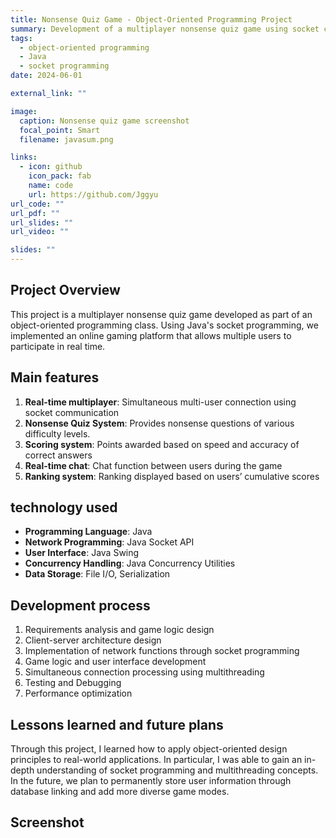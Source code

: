 ```yaml
---
title: Nonsense Quiz Game - Object-Oriented Programming Project
summary: Development of a multiplayer nonsense quiz game using socket communication
tags:
  - object-oriented programming
  - Java
  - socket programming
date: 2024-06-01

external_link: ""

image:
  caption: Nonsense quiz game screenshot
  focal_point: Smart
  filename: javasum.png

links:
  - icon: github
    icon_pack: fab
    name: code
    url: https://github.com/Jggyu
url_code: ""
url_pdf: ""
url_slides: ""
url_video: ""

slides: ""
---
```


## Project Overview

This project is a multiplayer nonsense quiz game developed as part of an object-oriented programming class. Using Java's socket programming, we implemented an online gaming platform that allows multiple users to participate in real time.

## Main features

1. **Real-time multiplayer**: Simultaneous multi-user connection using socket communication
2. **Nonsense Quiz System**: Provides nonsense questions of various difficulty levels.
3. **Scoring system**: Points awarded based on speed and accuracy of correct answers
4. **Real-time chat**: Chat function between users during the game
5. **Ranking system**: Ranking displayed based on users’ cumulative scores

## technology used

- **Programming Language**: Java
- **Network Programming**: Java Socket API
- **User Interface**: Java Swing
- **Concurrency Handling**: Java Concurrency Utilities
- **Data Storage**: File I/O, Serialization

## Development process

1. Requirements analysis and game logic design
2. Client-server architecture design
3. Implementation of network functions through socket programming
4. Game logic and user interface development
5. Simultaneous connection processing using multithreading
6. Testing and Debugging
7. Performance optimization

## Lessons learned and future plans

Through this project, I learned how to apply object-oriented design principles to real-world applications. In particular, I was able to gain an in-depth understanding of socket programming and multithreading concepts. In the future, we plan to permanently store user information through database linking and add more diverse game modes.

## Screenshot
